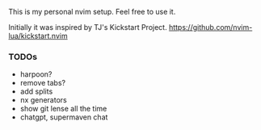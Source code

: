 This is my personal nvim setup.
Feel free to use it.

Initially it was inspired by TJ's Kickstart Project.
https://github.com/nvim-lua/kickstart.nvim

### TODOs

- harpoon?
- remove tabs?
- add splits
- nx generators
- show git lense all the time
- chatgpt, supermaven chat
